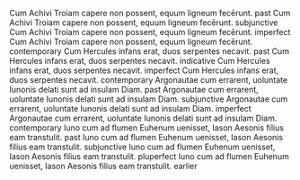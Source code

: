 Cum Achivi Troiam capere non possent, equum ligneum fecērunt.  past
Cum Achivi Troiam capere non possent, equum ligneum fecērunt.  subjunctive
Cum Achivi Troiam capere non possent, equum ligneum fecērunt.  imperfect
Cum Achivi Troiam capere non possent, equum ligneum fecērunt.  contemporary
Cum Hercules infans erat, duos serpentes necavit.  past
Cum Hercules infans erat, duos serpentes necavit.  indicative
Cum Hercules infans erat, duos serpentes necavit.  imperfect
Cum Hercules infans erat, duos serpentes necavit.  contemporary
Argonautae cum errarent, uoluntate Iunonis delati sunt ad insulam Diam.  past
Argonautae cum errarent, uoluntate Iunonis delati sunt ad insulam Diam.  subjunctive
Argonautae cum errarent, uoluntate Iunonis delati sunt ad insulam Diam.  imperfect
Argonautae cum errarent, uoluntate Iunonis delati sunt ad insulam Diam.  contemporary
Iuno cum ad flumen Euhenum uenisset, Iason Aesonis filius eam transtulit.  past
Iuno cum ad flumen Euhenum uenisset, Iason Aesonis filius eam transtulit.  subjunctive
Iuno cum ad flumen Euhenum uenisset, Iason Aesonis filius eam transtulit.  pluperfect
Iuno cum ad flumen Euhenum uenisset, Iason Aesonis filius eam transtulit.  earlier
